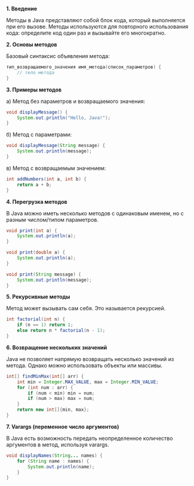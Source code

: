 **1. Введение**

Методы в Java представляют собой блок кода, который выполняется при его вызове. Методы используются для повторного использования кода: определите код один раз и вызывайте его многократно.

**2. Основы методов**

Базовый синтаксис объявления метода:
```java
тип_возвращаемого_значения имя_метода(список_параметров) {
    // тело метода
}
```

**3. Примеры методов**

а) Метод без параметров и возвращаемого значения:

```java
void displayMessage() {
    System.out.println("Hello, Java!");
}
```

б) Метод с параметрами:

```java
void displayMessage(String message) {
    System.out.println(message);
}
```

в) Метод с возвращаемым значением:

```java
int addNumbers(int a, int b) {
    return a + b;
}
```

**4. Перегрузка методов**

В Java можно иметь несколько методов с одинаковым именем, но с разным числом/типом параметров.

```java
void print(int a) {
    System.out.println(a);
}

void print(double a) {
    System.out.println(a);
}

void print(String message) {
    System.out.println(message);
}
```

**5. Рекурсивные методы**

Метод может вызывать сам себя. Это называется рекурсией.

```java
int factorial(int n) {
    if (n == 1) return 1;
    else return n * factorial(n - 1);
}
```

**6. Возвращение нескольких значений**

Java не позволяет напрямую возвращать несколько значений из метода. Однако можно использовать объекты или массивы.

```java
int[] findMinMax(int[] arr) {
    int min = Integer.MAX_VALUE, max = Integer.MIN_VALUE;
    for (int num : arr) {
        if (num < min) min = num;
        if (num > max) max = num;
    }
    return new int[]{min, max};
}
```

**7. Varargs (переменное число аргументов)**

В Java есть возможность передать неопределенное количество аргументов в метод, используя varargs.

```java
void displayNames(String... names) {
    for (String name : names) {
        System.out.println(name);
    }
}
```